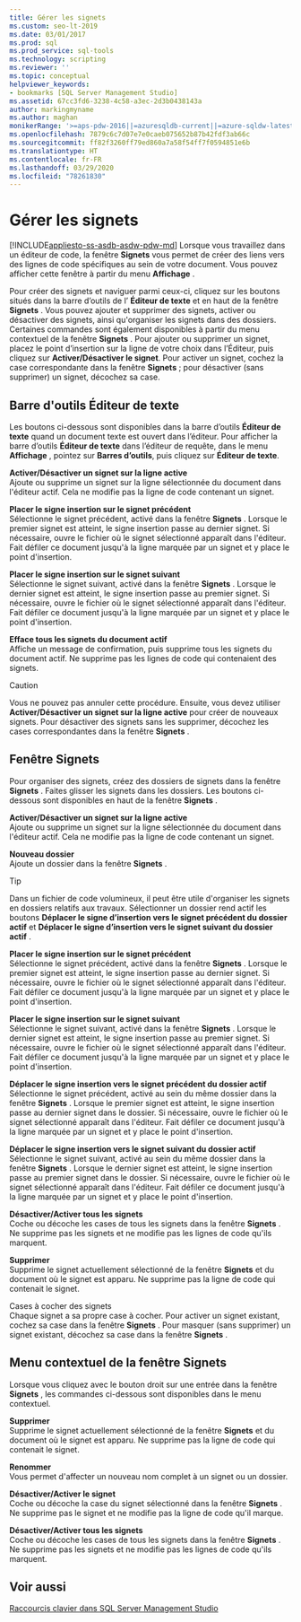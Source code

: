 ```yaml
---
title: Gérer les signets
ms.custom: seo-lt-2019
ms.date: 03/01/2017
ms.prod: sql
ms.prod_service: sql-tools
ms.technology: scripting
ms.reviewer: ''
ms.topic: conceptual
helpviewer_keywords:
- bookmarks [SQL Server Management Studio]
ms.assetid: 67cc3fd6-3238-4c58-a3ec-2d3b0438143a
author: markingmyname
ms.author: maghan
monikerRange: '>=aps-pdw-2016||=azuresqldb-current||=azure-sqldw-latest||>=sql-server-2016||=sqlallproducts-allversions||>=sql-server-linux-2017||=azuresqldb-mi-current'
ms.openlocfilehash: 7879c6c7d07e7e0caeb075652b87b42fdf3ab66c
ms.sourcegitcommit: ff82f3260ff79ed860a7a58f54ff7f0594851e6b
ms.translationtype: HT
ms.contentlocale: fr-FR
ms.lasthandoff: 03/29/2020
ms.locfileid: "78261830"
---
```

# <a name="manage-bookmarks"></a>Gérer les signets
[!INCLUDE[appliesto-ss-asdb-asdw-pdw-md](../../includes/appliesto-ss-asdb-asdw-pdw-md.md)]
  Lorsque vous travaillez dans un éditeur de code, la fenêtre **Signets** vous permet de créer des liens vers des lignes de code spécifiques au sein de votre document. Vous pouvez afficher cette fenêtre à partir du menu **Affichage** .  
  
 Pour créer des signets et naviguer parmi ceux-ci, cliquez sur les boutons situés dans la barre d’outils de l’ **Éditeur de texte** et en haut de la fenêtre **Signets** . Vous pouvez ajouter et supprimer des signets, activer ou désactiver des signets, ainsi qu'organiser les signets dans des dossiers. Certaines commandes sont également disponibles à partir du menu contextuel de la fenêtre **Signets** . Pour ajouter ou supprimer un signet, placez le point d’insertion sur la ligne de votre choix dans l’Éditeur, puis cliquez sur **Activer/Désactiver le signet**. Pour activer un signet, cochez la case correspondante dans la fenêtre **Signets** ; pour désactiver (sans supprimer) un signet, décochez sa case.  
  
## <a name="text-editor-toolbar"></a>Barre d'outils Éditeur de texte  
 Les boutons ci-dessous sont disponibles dans la barre d’outils **Éditeur de texte** quand un document texte est ouvert dans l’éditeur. Pour afficher la barre d’outils **Éditeur de texte** dans l’éditeur de requête, dans le menu **Affichage** , pointez sur **Barres d’outils**, puis cliquez sur **Éditeur de texte**.  
  
 **Activer/Désactiver un signet sur la ligne active**  
 Ajoute ou supprime un signet sur la ligne sélectionnée du document dans l'éditeur actif. Cela ne modifie pas la ligne de code contenant un signet.  
  
 **Placer le signe insertion sur le signet précédent**  
 Sélectionne le signet précédent, activé dans la fenêtre **Signets** . Lorsque le premier signet est atteint, le signe insertion passe au dernier signet. Si nécessaire, ouvre le fichier où le signet sélectionné apparaît dans l'éditeur. Fait défiler ce document jusqu'à la ligne marquée par un signet et y place le point d'insertion.  
  
 **Placer le signe insertion sur le signet suivant**  
 Sélectionne le signet suivant, activé dans la fenêtre **Signets** . Lorsque le dernier signet est atteint, le signe insertion passe au premier signet. Si nécessaire, ouvre le fichier où le signet sélectionné apparaît dans l'éditeur. Fait défiler ce document jusqu'à la ligne marquée par un signet et y place le point d'insertion.  
  
 **Efface tous les signets du document actif**  
 Affiche un message de confirmation, puis supprime tous les signets du document actif. Ne supprime pas les lignes de code qui contenaient des signets.  
  
> [!CAUTION]  
>  Vous ne pouvez pas annuler cette procédure. Ensuite, vous devez utiliser **Activer/Désactiver un signet sur la ligne active** pour créer de nouveaux signets. Pour désactiver des signets sans les supprimer, décochez les cases correspondantes dans la fenêtre **Signets** .  
  
## <a name="bookmarks-window"></a>Fenêtre Signets  
 Pour organiser des signets, créez des dossiers de signets dans la fenêtre **Signets** . Faites glisser les signets dans les dossiers. Les boutons ci-dessous sont disponibles en haut de la fenêtre **Signets** .  
  
 **Activer/Désactiver un signet sur la ligne active**  
 Ajoute ou supprime un signet sur la ligne sélectionnée du document dans l'éditeur actif. Cela ne modifie pas la ligne de code contenant un signet.  
  
 **Nouveau dossier**  
 Ajoute un dossier dans la fenêtre **Signets** .  
  
> [!TIP]  
>  Dans un fichier de code volumineux, il peut être utile d'organiser les signets en dossiers relatifs aux travaux. Sélectionner un dossier rend actif les boutons **Déplacer le signe d’insertion vers le signet précédent du dossier actif** et **Déplacer le signe d’insertion vers le signet suivant du dossier actif** .  
  
 **Placer le signe insertion sur le signet précédent**  
 Sélectionne le signet précédent, activé dans la fenêtre **Signets** . Lorsque le premier signet est atteint, le signe insertion passe au dernier signet. Si nécessaire, ouvre le fichier où le signet sélectionné apparaît dans l'éditeur. Fait défiler ce document jusqu'à la ligne marquée par un signet et y place le point d'insertion.  
  
 **Placer le signe insertion sur le signet suivant**  
 Sélectionne le signet suivant, activé dans la fenêtre **Signets** . Lorsque le dernier signet est atteint, le signe insertion passe au premier signet. Si nécessaire, ouvre le fichier où le signet sélectionné apparaît dans l'éditeur. Fait défiler ce document jusqu'à la ligne marquée par un signet et y place le point d'insertion.  
  
 **Déplacer le signe insertion vers le signet précédent du dossier actif**  
 Sélectionne le signet précédent, activé au sein du même dossier dans la fenêtre **Signets** . Lorsque le premier signet est atteint, le signe insertion passe au dernier signet dans le dossier. Si nécessaire, ouvre le fichier où le signet sélectionné apparaît dans l'éditeur. Fait défiler ce document jusqu'à la ligne marquée par un signet et y place le point d'insertion.  
  
 **Déplacer le signe insertion vers le signet suivant du dossier actif**  
 Sélectionne le signet suivant, activé au sein du même dossier dans la fenêtre **Signets** . Lorsque le dernier signet est atteint, le signe insertion passe au premier signet dans le dossier. Si nécessaire, ouvre le fichier où le signet sélectionné apparaît dans l'éditeur. Fait défiler ce document jusqu'à la ligne marquée par un signet et y place le point d'insertion.  
  
 **Désactiver/Activer tous les signets**  
 Coche ou décoche les cases de tous les signets dans la fenêtre **Signets** . Ne supprime pas les signets et ne modifie pas les lignes de code qu'ils marquent.  
  
 **Supprimer**  
 Supprime le signet actuellement sélectionné de la fenêtre **Signets** et du document où le signet est apparu. Ne supprime pas la ligne de code qui contenait le signet.  
  
 Cases à cocher des signets  
 Chaque signet a sa propre case à cocher. Pour activer un signet existant, cochez sa case dans la fenêtre **Signets** . Pour masquer (sans supprimer) un signet existant, décochez sa case dans la fenêtre **Signets** .  
  
## <a name="bookmarks-window-shortcut-menu"></a>Menu contextuel de la fenêtre Signets  
 Lorsque vous cliquez avec le bouton droit sur une entrée dans la fenêtre **Signets** , les commandes ci-dessous sont disponibles dans le menu contextuel.  
  
 **Supprimer**  
 Supprime le signet actuellement sélectionné de la fenêtre **Signets** et du document où le signet est apparu. Ne supprime pas la ligne de code qui contenait le signet.  
  
 **Renommer**  
 Vous permet d'affecter un nouveau nom complet à un signet ou un dossier.  
  
 **Désactiver/Activer le signet**  
 Coche ou décoche la case du signet sélectionné dans la fenêtre **Signets** . Ne supprime pas le signet et ne modifie pas la ligne de code qu'il marque.  
  
 **Désactiver/Activer tous les signets**  
 Coche ou décoche les cases de tous les signets dans la fenêtre **Signets** . Ne supprime pas les signets et ne modifie pas les lignes de code qu'ils marquent.  
  
## <a name="see-also"></a>Voir aussi  
 [Raccourcis clavier dans SQL Server Management Studio](../../ssms/sql-server-management-studio-keyboard-shortcuts.md)  

